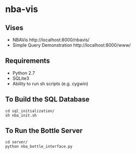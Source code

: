 nba-vis
=======

Vises
-------
- NBAVis http://localhost:8000/nbavis/
- Simple Query Demonstration http://localhost:8000/www/


Requirements
------
- Python 2.7
- SQLite3
- Ability to run sh scripts (e.g. cygwin)

To Build the SQL Database
------

````
cd sql_initialization/
sh nba_init.sh
````

To Run the Bottle Server
------

````
cd server/
python nba_bottle_interface.py
````


